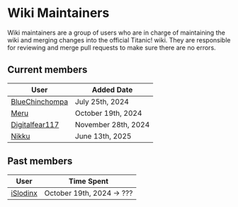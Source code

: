 # Wiki Maintainers
Wiki maintainers are a group of users who are in charge of maintaining the wiki and merging changes into the official Titanic! wiki. They are responsible for reviewing and merge pull requests to make sure there are no errors.

## Current members

User | Added Date 
---|---
[BlueChinchompa](https://osu.titanic.sh/u/40) | July 25th, 2024
[Meru](https://osu.titanic.sh/u/41) | October 19th, 2024
[Digitalfear117](https://osu.titanic.sh/u/809) | November 28th, 2024
[Nikku](https://osu.titanic.sh/u/811) | June 13th, 2025

## Past members

User | Time Spent
---|---
[iSlodinx](https://osu.titanic.sh/u/869) | October 19th, 2024 -> ???
